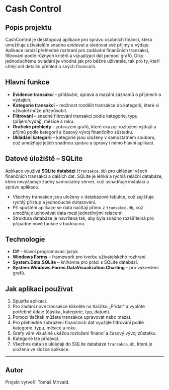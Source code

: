 # Cash Control

## Popis projektu

CashControl je desktopová aplikace pro správu osobních financí, která umožňuje uživatelům snadno evidovat a sledovat své příjmy a výdaje. Aplikace nabízí přehledné rozhraní pro zadávání finančních transakcí, filtrování podle různých kritérií a vizualizaci dat pomocí grafů. Díky jednoduchému ovládání je vhodná jak pro běžné uživatele, tak pro ty, kteří chtějí mít detailní přehled o svých financích.

## Hlavní funkce

- **Evidence transakcí** – přidávání, úprava a mazání záznamů o příjmech a výdajích.
- **Kategorie transakcí** – možnost rozdělit transakce do kategorií, které si uživatel může přizpůsobit.
- **Filtrování** – snadné filtrování transakcí podle kategorie, typu (příjem/výdaj), měsíce a roku.
- **Grafické přehledy** – zobrazení grafů, které ukazují rozložení výdajů a příjmů podle kategorií a časový vývoj finančního zůstatku.
- **Ukládání kategorií** – kategorie jsou uloženy v samostatném souboru, což umožňuje jejich snadnou správu a úpravy i mimo hlavní aplikaci.

## Datové úložiště – SQLite

Aplikace využívá **SQLite databázi** (`transakce.db`) pro ukládání všech finančních transakcí a dalších dat. SQLite je lehká a rychlá relační databáze, která nevyžaduje žádný samostatný server, což usnadňuje instalaci a správu aplikace.

- Všechny transakce jsou uloženy v databázové tabulce, což zajišťuje rychlý přístup a jednoduché dotazování.
- Při spuštění aplikace se data načítají přímo z `transakce.db`, což umožňuje uchovávat data mezi jednotlivými relacemi.
- Struktura databáze je navržena tak, aby byla snadno rozšiřitelná pro případné nové funkce v budoucnu.

## Technologie

- **C#** – hlavní programovací jazyk.
- **Windows Forms** – framework pro tvorbu uživatelského rozhraní.
- **System.Data.SQLite** – knihovna pro práci s SQLite databází.
- **System.Windows.Forms.DataVisualization.Charting** – pro vykreslení grafů.

## Jak aplikaci používat

1. Spusťte aplikaci.
2. Pro zadání nové transakce klikněte na tlačítko „Přidat“ a vyplňte potřebné údaje (částka, kategorie, typ, datum).
3. Pomocí tlačítek můžete transakce upravovat nebo mazat.
4. Pro přehledné zobrazení finančních dat využijte filtrování podle kategorie, typu, měsíce a roku.
5. Grafy vám vizuálně ukážou rozložení financí a časový vývoj zůstatku.
6. Kategorié lze přidávat.
7. Všechna data se ukládají do SQLite databáze `transakce.db`, která je uložena ve složce aplikace.

---

## Autor

Projekt vytvořil Tomáš Mirvald.

